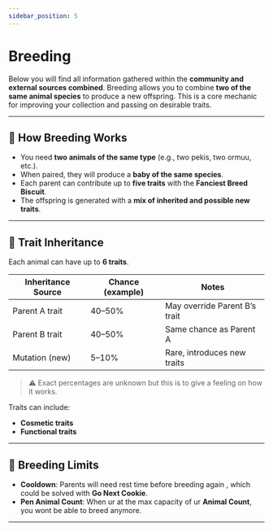 ```yaml
---
sidebar_position: 5
---
```


# Breeding

Below you will find all information gathered within the **community and external sources combined**.
Breeding allows you to combine **two of the same animal species** to produce a new offspring. This is a core mechanic for improving your collection and passing on desirable traits.  

---

## 🐾 How Breeding Works
- You need **two animals of the same type** (e.g., two pekis, two ormuu, etc.).  
- When paired, they will produce a **baby of the same species**.  
- Each parent can contribute up to **five traits** with the **Fanciest Breed Biscuit**.  
- The offspring is generated with a **mix of inherited and possible new traits**.  

---

## 🌱 Trait Inheritance
Each animal can have up to **6 traits**. 

| Inheritance Source | Chance (example) | Notes |
|--------------------|------------------|-------|
| Parent A trait     | 40–50%           | May override Parent B’s trait |
| Parent B trait     | 40–50%           | Same chance as Parent A |
| Mutation (new)     | 5–10%            | Rare, introduces new traits |

> ⚠️ Exact percentages are unknown but this is to give a feeling on how it works.  

Traits can include:  
- **Cosmetic traits**
- **Functional traits** 

---

## 🔄 Breeding Limits
- **Cooldown**: Parents will need rest time before breeding again , which could be solved with **Go Next Cookie**.  
- **Pen Animal Count**: When ur at the max capacity of ur **Animal Count**, you wont be able to breed anymore.

---
